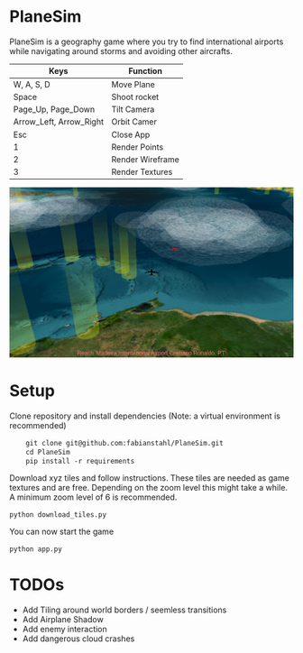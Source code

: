 # PlaneSim
PlaneSim is a geography game where you try to find international airports while navigating around storms and avoiding other aircrafts.


| Keys | Function | 
|---|---|
| W, A, S, D | Move Plane |
| Space | Shoot rocket |
| Page_Up, Page_Down | Tilt Camera |
| Arrow_Left, Arrow_Right | Orbit Camer |
| Esc | Close App |
| 1 | Render Points |
| 2 | Render Wireframe |
| 3 | Render Textures |

![screenshot](assets/screenshot.png)

# Setup
Clone repository and install dependencies (Note: a virtual environment is recommended)
```
    git clone git@github.com:fabianstahl/PlaneSim.git
    cd PlaneSim
    pip install -r requirements
```

Download xyz tiles and follow instructions. These tiles are needed as game textures and are free. Depending on the zoom level this might take a while. A minimum zoom level of 6 is recommended.
```
python download_tiles.py
```

You can now start the game
```
python app.py
```

# TODOs
* Add Tiling around world borders / seemless transitions
* Add Airplane Shadow
* Add enemy interaction
* Add dangerous cloud crashes